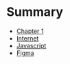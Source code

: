 # Summary

- [Chapter 1](./chapter_1.md)
- [Internet](./internet.md)
- [Javascript](./javascript.md)
- [Figma](./figma.md)
